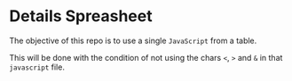 Details Spreasheet
======

The objective of this repo is to use a single `JavaScript` from a table.

This will be done with the condition of not using the chars `<`, `>` and `&` in that `javascript` file.